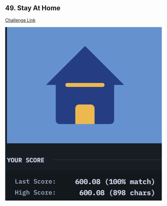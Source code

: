 ## 49. Stay At Home  
[Challenge Link](https://cssbattle.dev/play/49)  

![Question](../../images/49.png)